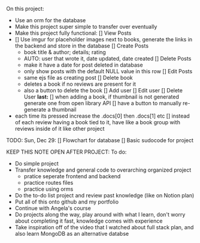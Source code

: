 On this project:
- Use an orm for the database
- Make this project super simple to transfer over eventually
- Make this project fully functional:
[] View Posts
- [] Use imgur for placeholder images next to books, generate the links in the backend and store in the database
[] Create Posts
  - book title & author; details; rating
  - AUTO: user that wrote it, date updated, date created
[] Delete Posts
  - make it have a date for post deleted in database
  - only show posts with the default NULL value in this row
[] Edit Posts
  - same ejs file as creating post
[] Delete book
  - deletes a book if no reviews are present for it
  - also a button to delete the book
[] Add user
[] Edit user
[] Delete User
**last:**
[] when adding a book, if thumbnail is not generated generate one from open library API
[] have a button to manually re-generate a thumbnail
- each time its pressed increase the .docs[0] then .docs[1] etc
[] instead of each review having a book tied to it, have like a book group with reviews inside of it like other project

TODO:
Sun, Dec 29:
[] Flowchart for database
[] Basic sudocode for project


KEEP THIS NOTE OPEN AFTER PROJECT:
To do:
- Do simple project
- Transfer knowledge and general code to overarching organized project
  - pratice seperate frontend and backend
  - practice routes files
  - practice using orms
- Do the to-do list project and review past knowledge (like on Notion plan)
- Put all of this onto github and my portfolio
- Continue with Angela's course
- Do projects along the way, play around with what I learn, don't worry about completing it fast, knowledge comes with experience
- Take inspiration off of the video that I watched about full stack plan, and also learn MongoDB as an alternative databse